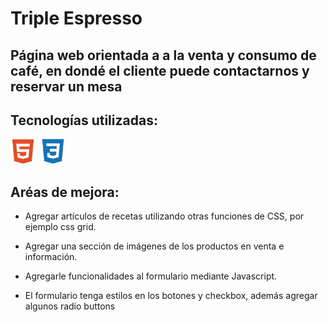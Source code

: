 # Triple Espresso

## Página web orientada a a la venta y consumo de café, en dondé el cliente puede contactarnos y reservar un mesa

## Tecnologías utilizadas:

<img src="https://github.com/devicons/devicon/blob/master/icons/html5/html5-plain.svg" title="HTML5" alt="HTML" width="40" height="40"/>&nbsp;
<img src="https://github.com/devicons/devicon/blob/master/icons/css3/css3-plain.svg" title="HTML5" alt="HTML" width="40" height="40"/>&nbsp;

## Aréas de mejora:

- Agregar artículos de recetas utilizando otras funciones de CSS, por ejemplo css grid.

- Agregar una sección de imágenes de los productos en venta e información.

- Agregarle funcionalidades al formulario mediante Javascript.

- El formulario tenga estilos en los botones y checkbox, además agregar algunos radio buttons
